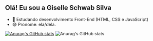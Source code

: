 ## Olá! Eu sou a Giselle Schwab Silva

- 🌱 Estudando desenvolvimento Front-End (HTML, CSS e JavaScript)
- 😄 Pronome: ela/dela.

[![Anurag's GitHub stats](https://github-readme-stats.vercel.app/api?giselleschwab=anuraghazra)](https://github.com/anuraghazra/github-readme-stats)
![Anurag's GitHub stats](https://github-readme-stats.vercel.app/api?giselleschwab=anuraghazra&show_icons=true)
